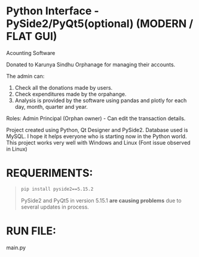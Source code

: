 # Python Interface - PySide2/PyQt5(optional) (MODERN / FLAT GUI)
Acounting Software

Donated to Karunya Sindhu Orphanage for managing their accounts.

The admin can:
1) Check all the donations made by users.
2) Check expenditures made by the orpahange.
3) Analysis is provided by the software using pandas and plotly for each day, month, quarter and year.

Roles:
Admin
Principal (Orphan owner) - Can edit the transaction details.


Project created using Python, Qt Designer and PySide2.
Database used is MySQL.
I hope it helps everyone who is starting now in the Python world.
This project works very well with Windows and Linux (Font issue observed in Linux)

# REQUERIMENTS:
> ```sh
> pip install pyside2==5.15.2
> ```
> PySide2 and PyQt5 in version 5.15.1 **are causing problems** due to several updates in process.

# RUN FILE:
main.py




